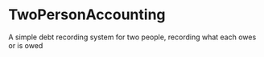 # TwoPersonAccounting
A simple debt recording system for two people, recording what each owes or is owed
